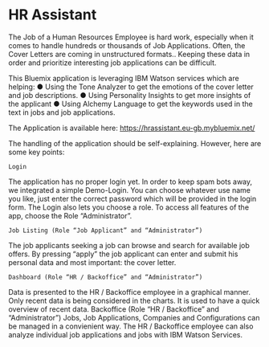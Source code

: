 HR Assistant
===================


The Job of a Human Resources Employee is hard work, especially when it comes to handle hundreds or thousands of Job Applications.
Often, the Cover Letters are coming in unstructured formats.. Keeping these data in order and prioritize interesting job applications can be difficult.

This Bluemix application is leveraging IBM Watson services which are helping:
●	Using the Tone Analyzer to get the emotions of the cover letter and job descriptions.
●	Using Personality Insights to get more insights of the applicant
●	Using Alchemy Language to get the keywords used in the text in jobs and job applications.

The Application is available here: https://hrassistant.eu-gb.mybluemix.net/

The handling of the application should be self-explaining. However, here are some key points:
 

	Login
The application has no proper login yet. In order to keep spam bots away, we integrated a simple Demo-Login. You can choose whatever use name you like, just enter the correct password which will be provided in the login form.
The Login also lets you choose a role. To access all features of the app, choose the Role “Administrator”.
 

	Job Listing (Role “Job Applicant” and “Administrator”)
The job applicants seeking a job can browse and search for available job offers. By pressing “apply” the job applicant can enter and submit his personal data and most important: the cover letter.
 

	Dashboard (Role “HR / Backoffice” and “Administrator”)
Data is presented to the HR / Backoffice employee in a graphical manner. Only recent data is being considered in the charts. It is used to have a quick overview of recent data.
 	Backoffice (Role “HR / Backoffice” and “Administrator”)
Jobs, Job Applications, Companies and Configurations can be managed in a convienient way. The HR / Backoffice employee can also analyze individual job applications and jobs with IBM Watson Services.